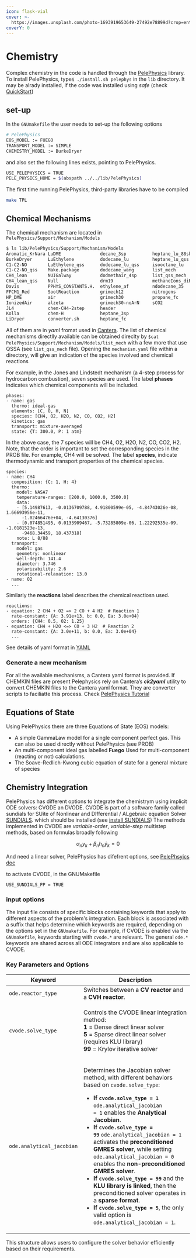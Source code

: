 ```yaml
---
icon: flask-vial
cover: >-
  https://images.unsplash.com/photo-1693919653649-27492e78899d?crop=entropy&cs=srgb&fm=jpg&ixid=M3wxOTcwMjR8MHwxfHNlYXJjaHw2fHxDaGVtaXN0cnl8ZW58MHx8fHwxNzMzMDY4Mzc4fDA&ixlib=rb-4.0.3&q=85
coverY: 0
---
```


# Chemistry

Complex chemistry in the code is handled through the [PelePhysics](https://pelephysics.readthedocs.io/en/latest/index.html) library. To install PelePhysics, type`$ ./install.sh pelephys` in the `lib` directory. It may be alrady installed, if the code was installed using _safe_ (check [QuickStart](quickstart.md))

## set-up

In the `GNUmakefile` the user needs to set-up the following options

```bash
# PelePhysics
EOS_MODEL := FUEGO
TRANSPORT_MODEL := SIMPLE
CHEMISTRY_MODEL := BurkeDryer
```

and also set the following lines exists, pointing to PelePhysics.

```bash
USE_PELEPHYSICS = TRUE
PELE_PHYSICS_HOME = $(abspath ../../lib/PelePhysics)
```

The first time running PelePhysics, third-party libraries have to be compiled

```bash
make TPL
```

## Chemical Mechanisms

The chemical mechanism are located in `PelePhysics/Support/Mechanism/Models`

```bash
$ ls lib/PelePhysics/Support/Mechanism/Models
Aromatic_KrNara LuDME               decane_3sp          heptane_lu_88sk
BurkeDryer      LuEthylene          dodecane_lu         heptane_lu_qss
C1-C2-NO        LuEthylene_qss      dodecane_lu_qss     isooctane_lu
C1-C2-NO_qss    Make.package        dodecane_wang       list_mech
CH4_lean        NUIGalway           dodmethair_4sp      list_qss_mech
CH4_lean_qss    Null                drm19               methaneIons_diRenzo
Davis           PPHYS_CONSTANTS.H.  ethylene_af         ndodecane_35
FFCM1_Red       SootReaction        grimech12           nitrogens
HP_DME          air                 grimech30           propane_fc
IonizedAir      alzeta              grimech30-noArN     sCO2
JL4             chem-CH4-2step      header
Kolla           chem-H              heptane_3sp
LiDryer         converter.sh        heptane_fc
```

All of them are in _yaml_ fromat used in [Cantera](https://cantera.org). The list of chemical mechanisms directlly available can be obtained direclty by `$cat PelePhysics/Support/Mechanism/Models/list_mech` with a few more that use QSSA (see `list_qss_mech` file). Opening the `mechanism.yaml` file within a directory, will give an indication of the species involved and chemical reactions

For example, in the Jones and Lindstedt mechanism (a 4-step process for hydrocarbon combustion), seven species are used. The label **phases** indicates which chemical components will be included.

```
phases:
- name: gas
  thermo: ideal-gas
  elements: [C, O, H, N]
  species: [CH4, O2, H2O, N2, CO, CO2, H2]
  kinetics: gas
  transport: mixture-averaged
  state: {T: 300.0, P: 1 atm}
```

In the above case, the 7 species will be CH4, O2, H2O, N2, CO, CO2, H2. Note, that the order is important to set the corresponding species in the PROB file. For example, CH4 will be solved. The label **species**, indicate thermodynamic and transport properties of the chemical species.

```
species:
- name: CH4
  composition: {C: 1, H: 4}
  thermo:
    model: NASA7
    temperature-ranges: [200.0, 1000.0, 3500.0]
    data:
    - [5.14987613, -0.0136709788, 4.91800599e-05, -4.84743026e-08, 1.66693956e-11,
      -1.02466476e+04, -4.64130376]
    - [0.074851495, 0.0133909467, -5.73285809e-06, 1.22292535e-09, -1.0181523e-13,
      -9468.34459, 18.437318]
    note: L 8/88
  transport:
    model: gas
    geometry: nonlinear
    well-depth: 141.4
    diameter: 3.746
    polarizability: 2.6
    rotational-relaxation: 13.0
- name: O2
  ...
```

Similarly the **reactions** label describes the chemical reactiosn used.

```
reactions:
- equation: 2 CH4 + O2 => 2 CO + 4 H2  # Reaction 1
  rate-constant: {A: 3.91e+13, b: 0.0, Ea: 3.0e+04} 
  orders: {CH4: 0.5, O2: 1.25}
- equation: CH4 + H2O <=> CO + 3 H2  # Reaction 2
  rate-constant: {A: 3.0e+11, b: 0.0, Ea: 3.0e+04}
  ...
```

See details of yaml format in [YAML](https://cantera.org/tutorials/yaml/defining-phases.html)

### Generate a new mechanism

For all the available mechanisms, a Cantera yaml format is provided. If CHEMKIN files are present Pelephysics rely on Cantera’s _**ck2yaml**_ utility to convert CHEMKIN files to the Cantera yaml format. They are converter scripts to faciliatte this process. Check [PelePhysics Tutorial](https://pelephysics.readthedocs.io/en/latest/EOS.html)

## Equations of State

Using PelePhysics there are three Equations of State (EOS) models:

* A simple GammaLaw model for a single component perfect gas. This can also be used directly without PelePhysics (see PROB)
* An multi-component ideal gas labelled **Fuego** Used for multi-component (reacting or not) calculations.
* The Soave-Redlich-Kwong cubic equation of state for a general mixture of species

## Chemistry Integration

PelePhysics has different options to integrate the chemistrym using implicit ODE solvers: CVODE an DVODE. CVODE is part of a software family called sundials for SUite of Nonlinear and DIfferential / ALgebraic equation Solver [SUNDIALS](https://dl.acm.org/doi/10.1145/1089014.1089020). which should be installed (see [install SUNDIALS](quickstart.md#installation-sundials)) The methods implemented in CVODE are _variable-order_, _variable-step_ multistep methods, based on formulas broadly following

$$
\alpha_n y_k + \beta_n h_n \dot{y}_k = 0
$$

And need a linear solver, PelePhysics has difefrent options, see [PelePhsyics doc](https://amrex-combustion.github.io/PelePhysics/IntroductionToCvode.html)

to activate CVODE, in the GNUMakefile

```
USE_SUNDIALS_PP = TRUE
```

### input options

The input file consists of specific blocks containing keywords that apply to different aspects of the problem's integration. Each block is associated with a suffix that helps determine which keywords are required, depending on the options set in the `GNUmakefile`. For example, if CVODE is enabled via the `GNUmakefile`, keywords starting with `cvode.*` are relevant. The general `ode.*` keywords are shared across all ODE integrators and are also applicable to CVODE.

### Key Parameters and Options

| Keyword                   | Description                                                                                                                                                                                                                                                                                                                                                                                                                                                                                                                                                                                                                                                                                                                                                                                                                                                                                                |
| ------------------------- | ---------------------------------------------------------------------------------------------------------------------------------------------------------------------------------------------------------------------------------------------------------------------------------------------------------------------------------------------------------------------------------------------------------------------------------------------------------------------------------------------------------------------------------------------------------------------------------------------------------------------------------------------------------------------------------------------------------------------------------------------------------------------------------------------------------------------------------------------------------------------------------------------------------- |
| `ode.reactor_type`        | Switches between a **CV reactor** and a **CVH reactor**.                                                                                                                                                                                                                                                                                                                                                                                                                                                                                                                                                                                                                                                                                                                                                                                                                                                   |
| `cvode.solve_type`        | <p>Controls the CVODE linear integration method:<br><strong>1</strong> = Dense direct linear solver<br><strong>5</strong> = Sparse direct linear solver (requires KLU library)<br><strong>99</strong> = Krylov iterative solver</p>                                                                                                                                                                                                                                                                                                                                                                                                                                                                                                                                                                                                                                                                        |
| `ode.analytical_jacobian` | <p>Determines the Jacobian solver method, with different behaviors based on <code>cvode.solve_type</code>:</p><ul><li><strong>If <code>cvode.solve_type = 1</code></strong>   <code>ode.analytical_jacobian = 1</code> enables the <strong>Analytical Jacobian</strong>.</li><li><strong>If <code>cvode.solve_type = 99</code></strong>  <code>ode.analytical_jacobian = 1</code> activates the <strong>preconditioned GMRES solver</strong>, while setting <code>ode.analytical_jacobian = 0</code> enables the <strong>non-preconditioned GMRES solver</strong>.</li><li><strong>If <code>cvode.solve_type = 99</code></strong> and the <strong>KLU library is linked</strong>, then the preconditioned solver operates in a <strong>sparse format</strong>.</li><li><strong>If <code>cvode.solve_type = 5</code></strong>, the only valid option is <code>ode.analytical_jacobian = 1</code>.</li></ul> |

This structure allows users to configure the solver behavior efficiently based on their requirements.
